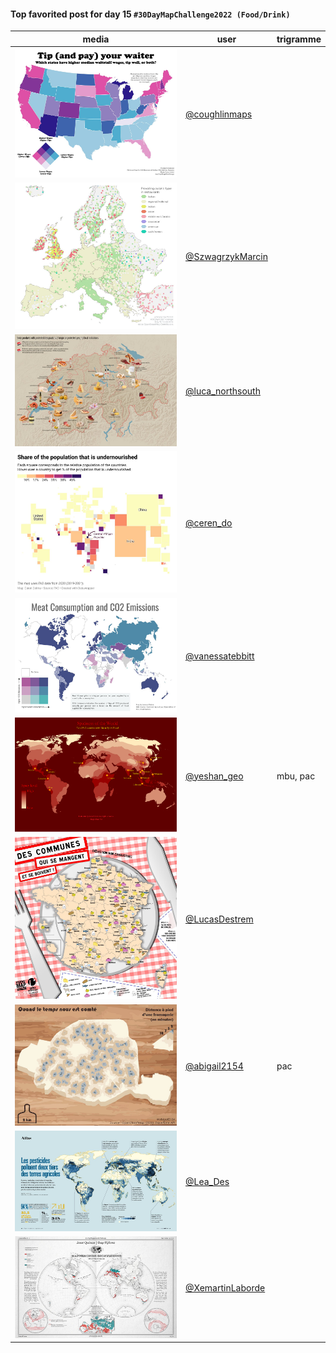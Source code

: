 #### Top favorited post for day 15 `#30DayMapChallenge2022 (Food/Drink)`
| media | user | trigramme |
|-------|------|-----------|
| ![image](../uploads/e99b319116f036aba451beedbd319ec8/image.png) | [@coughlinmaps](https://twitter.com/coughlinmaps/status/1592679296652673024) |  |
| ![image](../uploads/bc3ce9e0bf33ca0dff639bc756166bd4/image.png) | [@SzwagrzykMarcin](https://twitter.com/SzwagrzykMarcin/status/1592413012077727744) |  |
| ![image](../uploads/f51a04f2df30d4f98780b8305b404c0e/image.png) | [@luca_northsouth](https://twitter.com/luca_northsouth/status/1592617263286595584) |  |
| ![image](../uploads/a7fb0a1bbb0d450a4eaf9c3ab0d7206b/image.png) | [@ceren_do](https://twitter.com/ceren_do/status/1592510894344663040) |  |
| ![image](../uploads/f13f12908a1d1462259bd4f6cf07cf26/image.png) | [@vanessatebbitt](https://twitter.com/vanessatebbitt/status/1592434696872660992) |  |
| ![image](../uploads/fddc0574bab9f573f7985a8eb204e3f8/image.png) | [@yeshan_geo](https://twitter.com/yeshan_geo/status/1592437586026704896) | mbu, pac |
| ![image](../uploads/1aa3e0c1743effbc2f2c27c761ef2eec/image.png) | [@LucasDestrem](https://twitter.com/LucasDestrem/status/1592476263599734787) |  |
| ![image](../uploads/2936e69ed6a49b6879546468e3c88988/image.png) | [@abigail2154](https://twitter.com/abigail2154/status/1592438899846320129) | pac |
| ![image](../uploads/9684210bb109effd1033136e9b8d5d89/image.png) | [@Lea_Des](https://twitter.com/Lea_Des/status/1592474743533453312) |  |
| ![image](../uploads/06cd47d16d504e01e1e1e3f7bf06961c/image.png) | [@XemartinLaborde](https://twitter.com/XemartinLaborde/status/1592418023432151041) |  |

